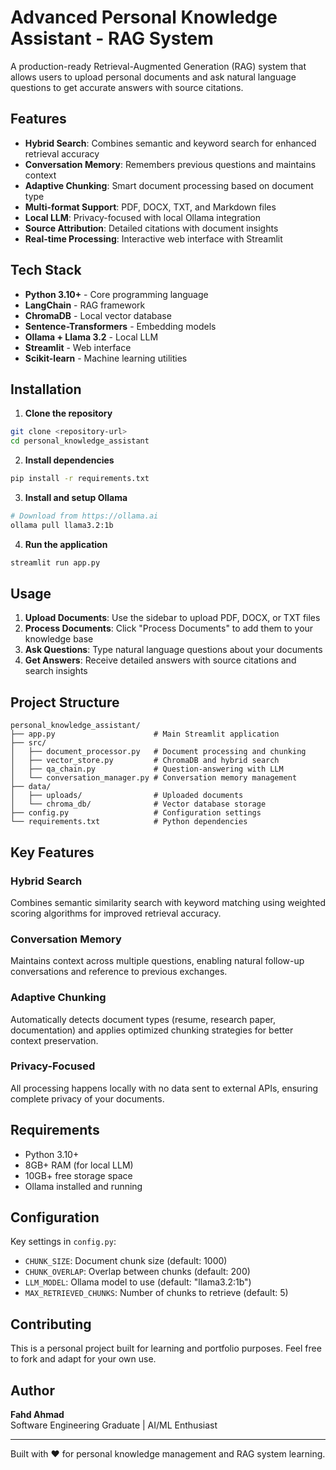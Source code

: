 # Advanced Personal Knowledge Assistant - RAG System

A production-ready Retrieval-Augmented Generation (RAG) system that allows users to upload personal documents and ask natural language questions to get accurate answers with source citations.

## Features

- **Hybrid Search**: Combines semantic and keyword search for enhanced retrieval accuracy
- **Conversation Memory**: Remembers previous questions and maintains context
- **Adaptive Chunking**: Smart document processing based on document type
- **Multi-format Support**: PDF, DOCX, TXT, and Markdown files
- **Local LLM**: Privacy-focused with local Ollama integration
- **Source Attribution**: Detailed citations with document insights
- **Real-time Processing**: Interactive web interface with Streamlit

## Tech Stack

- **Python 3.10+** - Core programming language
- **LangChain** - RAG framework
- **ChromaDB** - Local vector database
- **Sentence-Transformers** - Embedding models
- **Ollama + Llama 3.2** - Local LLM
- **Streamlit** - Web interface
- **Scikit-learn** - Machine learning utilities

## Installation

1. **Clone the repository**
```bash
git clone <repository-url>
cd personal_knowledge_assistant
```

2. **Install dependencies**
```bash
pip install -r requirements.txt
```

3. **Install and setup Ollama**
```bash
# Download from https://ollama.ai
ollama pull llama3.2:1b
```

4. **Run the application**
```bash
streamlit run app.py
```

## Usage

1. **Upload Documents**: Use the sidebar to upload PDF, DOCX, or TXT files
2. **Process Documents**: Click "Process Documents" to add them to your knowledge base
3. **Ask Questions**: Type natural language questions about your documents
4. **Get Answers**: Receive detailed answers with source citations and search insights

## Project Structure

```
personal_knowledge_assistant/
├── app.py                      # Main Streamlit application
├── src/
│   ├── document_processor.py   # Document processing and chunking
│   ├── vector_store.py         # ChromaDB and hybrid search
│   ├── qa_chain.py             # Question-answering with LLM
│   └── conversation_manager.py # Conversation memory management
├── data/
│   ├── uploads/                # Uploaded documents
│   └── chroma_db/              # Vector database storage
├── config.py                   # Configuration settings
└── requirements.txt            # Python dependencies
```

## Key Features

### Hybrid Search
Combines semantic similarity search with keyword matching using weighted scoring algorithms for improved retrieval accuracy.

### Conversation Memory
Maintains context across multiple questions, enabling natural follow-up conversations and reference to previous exchanges.

### Adaptive Chunking
Automatically detects document types (resume, research paper, documentation) and applies optimized chunking strategies for better context preservation.

### Privacy-Focused
All processing happens locally with no data sent to external APIs, ensuring complete privacy of your documents.

## Requirements

- Python 3.10+
- 8GB+ RAM (for local LLM)
- 10GB+ free storage space
- Ollama installed and running

## Configuration

Key settings in `config.py`:
- `CHUNK_SIZE`: Document chunk size (default: 1000)
- `CHUNK_OVERLAP`: Overlap between chunks (default: 200)
- `LLM_MODEL`: Ollama model to use (default: "llama3.2:1b")
- `MAX_RETRIEVED_CHUNKS`: Number of chunks to retrieve (default: 5)

## Contributing

This is a personal project built for learning and portfolio purposes. Feel free to fork and adapt for your own use.

## Author

**Fahd Ahmad**  
Software Engineering Graduate | AI/ML Enthusiast  

---

Built with ❤️ for personal knowledge management and RAG system learning.